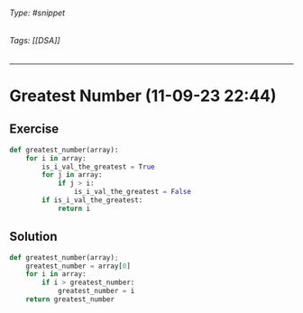 ###### Type: #snippet
###### Tags: [[DSA]]
---
# Greatest Number (11-09-23 22:44)

## Exercise
```python
def greatest_number(array):
	for i in array:
		is_i_val_the_greatest = True
		for j in array:
			if j > i:
				is_i_val_the_greatest = False
		if is_i_val_the_greatest:
			return i
```

## Solution
```python
def greatest_number(array);
	greatest_number = array[0]
	for i in array:
		if i > greatest_number:
			greatest_number = i
	return greatest_number
```